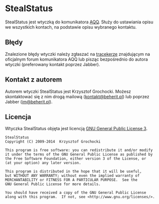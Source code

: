 StealStatus
======
StealStatus jest wtyczką do komunikatora [AQQ](http://www.aqq.eu/pl.php). Służy do ustawiania opisu we wszystkich kontach, na podstawie opisu wybranego kontaktu.

Błędy
-------
Znalezione błędy wtyczki należy zgłaszać na [tracekerze](http://forum.aqq.eu/tracker/project-87-stealstatus/) znajdującym na oficjalnym forum komunikatora AQQ lub pisząc bezpośrednio do autora wtyczki (preferowany kontakt poprzez Jabber).

Kontakt z autorem
-------
Autorem wtyczki StealStatus jest Krzysztof Grochocki. Możesz skontaktować się z nim drogą mailową (kontakt@beherit.pl) lub poprzez Jabber (im@beherit.pl).

Licencja
-------
Wtyczka StealStatus objęta jest licencją [GNU General Public License 3](http://www.gnu.org/copyleft/gpl.html).

    StealStatus
    Copyright (C) 2009-2014  Krzysztof Grochocki

    This program is free software: you can redistribute it and/or modify
    it under the terms of the GNU General Public License as published by
    the Free Software Foundation, either version 3 of the License, or
    (at your option) any later version.

    This program is distributed in the hope that it will be useful,
    but WITHOUT ANY WARRANTY; without even the implied warranty of
    MERCHANTABILITY or FITNESS FOR A PARTICULAR PURPOSE.  See the
    GNU General Public License for more details.

    You should have received a copy of the GNU General Public License
    along with this program.  If not, see <http://www.gnu.org/licenses/>.